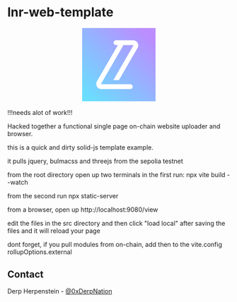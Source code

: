 # lnr-web-template
<p align="center">
  <img src="https://github.com/Linagee-Name-Registrar/Brand-Kit/blob/main/icon/svg/lnr_icon_box.svg" alt="LNR Logo" width=33% height=33%>
</p>

!!!needs alot of work!!!

Hacked together a functional single page on-chain website uploader and browser.

this is a quick and dirty solid-js template example.

it pulls jquery, bulmacss and threejs from the sepolia testnet


from the root directory open up two terminals
in the first run: npx vite build --watch

from the second run npx static-server

from a browser, open up http://localhost:9080/view

edit the files in the src directory and then click "load local" after saving the files and it will reload your page

dont forget, if you pull modules from on-chain, add then to the vite.config rollupOptions.external

<!-- CONTACT -->
## Contact

Derp Herpenstein - [@0xDerpNation](https://twitter.com/0xDerpNation)
